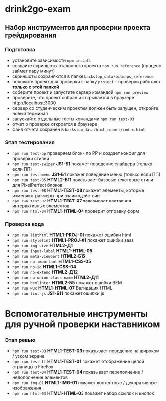 # drink2go-exam

## Набор инструментов для проверки проекта грейдирования

### Подготовка 
- установите зависимости `npm install`
- создайте скриншоты эталонного проекта `npm run reference` (процесс займет пару минут)
- скриншоты сохраняются в папке `backstop_data/bitmaps_reference`
- положите проект для проверки в папку `project` - проверки работают **только с этой папкой**
- соберите проект и запустите сервер командой `npm run preview`
- проверьте, что проект собран и открывается в браузере http://localhost:3000
- сервер со студенческим проектом должен быть запущен, откройте новый терминал 
- запускайте отдельные тесты командами `npm run test-03`
- отчет о проверке откроется в браузере
- файл отчета сохранен в `backstop_data/html_report/index.html`

### Этап тестирования
- `npm run test-pp` проверяем блоки по PP и создает конфиг для проверки стилей
- `npm run test-swiper` **JS1-Б1** покажет поведение слайдера (только если ПП)
- `npm run test-menu` **JS1-Б1** покажет поведение меню (только если ПП)
- `npm run test-05` **HTML2-Б11** показывает базовые текстовые стили для PixelPerfect блоков
- `npm run test-08` **HTML1-TEST-08** покажет элементы, которые изменяют размеры при взаимодействии
- `npm run test-07` **HTML1-TEST-07** показывает состояния интерактивных элементов
- `npm run html-04` **HTML1-HTML-04** проверит отправку форм

### Проверка кода
- `npm run linthtml` **HTML1-PROJ-01** покажет ошибки html
- `npm run stylelint` **HTML1-PROJ-01** покажет ошибки sass
- `npm run img-size` **HTML2-Д1**
- `npm run input-label` **HTML1-HTML-05**
- `npm run meta-viewport` **HTML2-Б15**
- `npm run no-important` **HTML1-CSS-05**
- `npm run no-id` **HTML1-CSS-04**
- `npm run no-extend` **HTML2-Д12**
- `npm run no-union-class-name` **HTML2-Д11**
- `npm run bemlinter` **HTML2-Б5** покажет ошибки BEM
- `npm run w3c` **HTML1-HTML-07** Валидация HTML
- `npm run lint-js` **JS1-Б11** покажет ошибки js

# Вспомогательные инструменты для ручной проверки наставником

### Этап ревью
- `npm run test-03` **HTML1-TEST-03** показывает поведение на широком / узком экране
- `npm run test-ff` **HTML1-TEST-01** покажет отображение целой страницы в FireFox
- `npm run test-04` **HTML1-TEST-04** показывает переполнение / недополнение элементов
- `npm run img-01` **HTML1-IMG-01** покажет контентные / декоративные изображения
- `npm run html-03` **HTML1-HTML-03** покажет набор ссылок и кнопок
